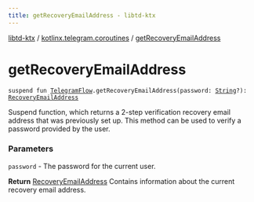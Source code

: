 ```yaml
---
title: getRecoveryEmailAddress - libtd-ktx
---
```


[libtd-ktx](../index.html) / [kotlinx.telegram.coroutines](index.html) / [getRecoveryEmailAddress](./get-recovery-email-address.html)

# getRecoveryEmailAddress

`suspend fun `[`TelegramFlow`](../kotlinx.telegram.core/-telegram-flow/index.html)`.getRecoveryEmailAddress(password: `[`String`](https://kotlinlang.org/api/latest/jvm/stdlib/kotlin/-string/index.html)`?): `[`RecoveryEmailAddress`](https://tdlibx.github.io/td/docs/org/drinkless/td/libcore/telegram/TdApi.RecoveryEmailAddress.html)

Suspend function, which returns a 2-step verification recovery email address that was previously
set up. This method can be used to verify a password provided by the user.

### Parameters

`password` - The password for the current user.

**Return**
[RecoveryEmailAddress](https://tdlibx.github.io/td/docs/org/drinkless/td/libcore/telegram/TdApi.RecoveryEmailAddress.html) Contains information about the current recovery email address.

